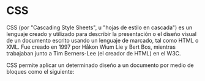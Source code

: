 # CSS

CSS (por "Cascading Style Sheets", u "hojas de estilo en cascada") es un lenguaje creado y utilizado para describir la presentación o el diseño visual de un documento escrito usando un lenguaje de marcado, tal como HTML o XML. Fue creado en 1997 por Håkon Wium Lie  y Bert Bos, mientras trabajaban junto a Tim Berners-Lee (el creador de HTML) en el W3C.

CSS permite aplicar un determinado diseño a un documento por medio de bloques como el siguiente: